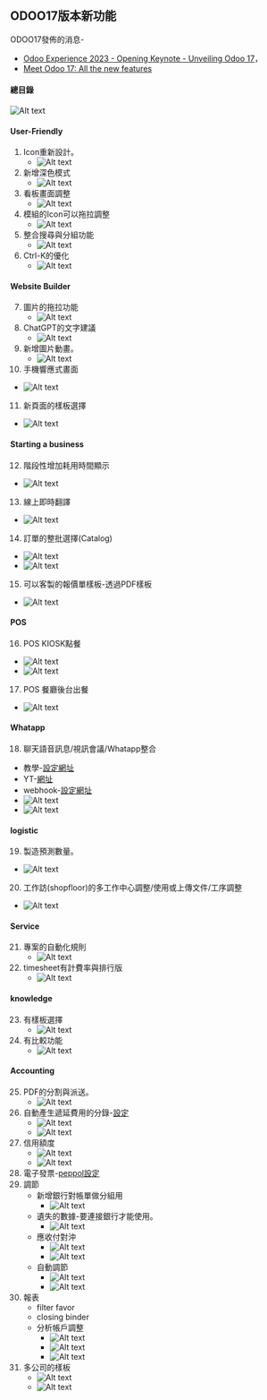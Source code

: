 ## ODOO17版本新功能
ODOO17發佈的消息-
  + [Odoo Experience 2023 - Opening Keynote - Unveiling Odoo 17](https://www.youtube.com/watch?v=fmVNEoxr7iU)，
  + [Meet Odoo 17: All the new features](https://www.youtube.com/watch?v=qxb74CMR748)

#### 總目錄
![Alt text](https://github.com/ksharry/2024-ODOO17-Enterprise-Plan/blob/main/pic/F17044.png?raw=true)

#### User-Friendly
1. Icon重新設計。
   + ![Alt text](https://github.com/ksharry/2024-ODOO17-Enterprise-Plan/blob/main/pic/F17033.png?raw=true)
2. 新增深色模式
   + ![Alt text](https://github.com/ksharry/2024-ODOO17-Enterprise-Plan/blob/main/pic/F17032.png?raw=true)
3. 看板畫面調整
   + ![Alt text](https://github.com/ksharry/2024-ODOO17-Enterprise-Plan/blob/main/pic/F17034.png?raw=true)
4. 模組的Icon可以拖拉調整
   + ![Alt text](https://github.com/ksharry/2024-ODOO17-Enterprise-Plan/blob/main/pic/F17035.png?raw=true)
5. 整合搜尋與分組功能
   + ![Alt text](https://github.com/ksharry/2024-ODOO17-Enterprise-Plan/blob/main/pic/F17036.png?raw=true)
6. Ctrl-K的優化
   + ![Alt text](https://github.com/ksharry/2024-ODOO17-Enterprise-Plan/blob/main/pic/F17037.png?raw=true)
#### Website Builder
7. 圖片的拖拉功能
   + ![Alt text](https://github.com/ksharry/2024-ODOO17-Enterprise-Plan/blob/main/pic/F17038.png?raw=true)
8. ChatGPT的文字建議
   + ![Alt text](https://github.com/ksharry/2024-ODOO17-Enterprise-Plan/blob/main/pic/F17020.png?raw=true)
9. 新增圖片動畫。
   + ![Alt text](https://github.com/ksharry/2024-ODOO17-Enterprise-Plan/blob/main/pic/F17039.png?raw=true)
10. 手機響應式畫面
   + ![Alt text](https://github.com/ksharry/2024-ODOO17-Enterprise-Plan/blob/main/pic/F17040.png?raw=true)
11. 新頁面的樣板選擇
   + ![Alt text](https://github.com/ksharry/2024-ODOO17-Enterprise-Plan/blob/main/pic/F17041.png?raw=true)
#### Starting a business
12. 階段性增加耗用時間顯示
   + ![Alt text](https://github.com/ksharry/2024-ODOO17-Enterprise-Plan/blob/main/pic/F17021.png?raw=true)
13. 線上即時翻譯
   + ![Alt text](https://github.com/ksharry/2024-ODOO17-Enterprise-Plan/blob/main/pic/F17022.png?raw=true)
14. 訂單的整批選擇(Catalog)
   + ![Alt text](https://github.com/ksharry/2024-ODOO17-Enterprise-Plan/blob/main/pic/F17023.png?raw=true)
   + ![Alt text](https://github.com/ksharry/2024-ODOO17-Enterprise-Plan/blob/main/pic/F17024.png?raw=true)
15. 可以客製的報價單樣板-透過PDF樣板
   + ![Alt text](https://github.com/ksharry/2024-ODOO17-Enterprise-Plan/blob/main/pic/F17025.png?raw=true)

#### POS
16. POS KIOSK點餐
   + ![Alt text](https://github.com/ksharry/2024-ODOO17-Enterprise-Plan/blob/main/pic/F17017.png?raw=true)
   + ![Alt text](https://github.com/ksharry/2024-ODOO17-Enterprise-Plan/blob/main/pic/F17018.png?raw=true)
17. POS 餐廳後台出餐
   + ![Alt text](https://github.com/ksharry/2024-ODOO17-Enterprise-Plan/blob/main/pic/F17019.png?raw=true)
#### Whatapp
18. 聊天語音訊息/視訊會議/Whatapp整合
   + 教學-[設定網址](https://www.odoo.com/documentation/17.0/applications/productivity/whatsapp.html)
   + YT-[網址](https://www.youtube.com/watch?v=4k4wSQ6sqpw)
   + webhook-[設定網址](https://developers.facebook.com/docs/whatsapp/sample-app-endpoints)
   + ![Alt text](https://github.com/ksharry/2024-ODOO17-Enterprise-Plan/blob/main/pic/F17042.png?raw=true)
   + ![Alt text](https://github.com/ksharry/2024-ODOO17-Enterprise-Plan/blob/main/pic/F17043.png?raw=true)
#### logistic
19. 製造預測數量。
   + ![Alt text](https://github.com/ksharry/2024-ODOO17-Enterprise-Plan/blob/main/pic/F17026.png?raw=true)
20. 工作訪(shopfloor)的多工作中心調整/使用或上傳文件/工序調整
   + ![Alt text](https://github.com/ksharry/2024-ODOO17-Enterprise-Plan/blob/main/pic/F17027.png?raw=true)

#### Service
21. 專案的自動化規則
    + ![Alt text](https://github.com/ksharry/2024-ODOO17-Enterprise-Plan/blob/main/pic/F17028.png?raw=true)
22. timesheet有計費率與排行版
    + ![Alt text](https://github.com/ksharry/2024-ODOO17-Enterprise-Plan/blob/main/pic/F17029.png?raw=true)

#### knowledge
23. 有樣板選擇
    + ![Alt text](https://github.com/ksharry/2024-ODOO17-Enterprise-Plan/blob/main/pic/F17030.png?raw=true)
24. 有比較功能
    + ![Alt text](https://github.com/ksharry/2024-ODOO17-Enterprise-Plan/blob/main/pic/F17031.png?raw=true)

#### Accounting
25. PDF的分割與派送。
    + ![Alt text](https://github.com/ksharry/2024-ODOO17-Enterprise-Plan/blob/main/pic/F17016.png?raw=true)
26. 自動產生遞延費用的分錄-[設定](https://www.youtube.com/watch?v=umutqkzYNfw)
    + ![Alt text](https://github.com/ksharry/2024-ODOO17-Enterprise-Plan/blob/main/pic/F17001.png?raw=true)
    + ![Alt text](https://github.com/ksharry/2024-ODOO17-Enterprise-Plan/blob/main/pic/F17002.png?raw=true)
27. 信用額度
    + ![Alt text](https://github.com/ksharry/2024-ODOO17-Enterprise-Plan/blob/main/pic/F17003.png?raw=true)
    + ![Alt text](https://github.com/ksharry/2024-ODOO17-Enterprise-Plan/blob/main/pic/F17004.png?raw=true)
28. 電子發票-[peppol設定](https://www.youtube.com/watch?v=0Wy4qAv2K5c)
29. 調節
    + 新增銀行對帳單做分組用
      + ![Alt text](https://github.com/ksharry/2024-ODOO17-Enterprise-Plan/blob/main/pic/F17010.png?raw=true)
    + 遺失的數據-要連接銀行才能使用。
      + ![Alt text](https://github.com/ksharry/2024-ODOO17-Enterprise-Plan/blob/main/pic/F17009.png?raw=true)
    + 應收付對沖
      + ![Alt text](https://github.com/ksharry/2024-ODOO17-Enterprise-Plan/blob/main/pic/F17005.png?raw=true)
      + ![Alt text](https://github.com/ksharry/2024-ODOO17-Enterprise-Plan/blob/main/pic/F17006.png?raw=true)
    + 自動調節
      + ![Alt text](https://github.com/ksharry/2024-ODOO17-Enterprise-Plan/blob/main/pic/F17007.png?raw=true)
      + ![Alt text](https://github.com/ksharry/2024-ODOO17-Enterprise-Plan/blob/main/pic/F17008.png?raw=true)
30. 報表
    + filter favor
    + closing binder
    + 分析帳戶調整
      + ![Alt text](https://github.com/ksharry/2024-ODOO17-Enterprise-Plan/blob/main/pic/F17013.png?raw=true)
      + ![Alt text](https://github.com/ksharry/2024-ODOO17-Enterprise-Plan/blob/main/pic/F17014.png?raw=true)
      + ![Alt text](https://github.com/ksharry/2024-ODOO17-Enterprise-Plan/blob/main/pic/F17015.png?raw=true)
31. 多公司的樣板
    + ![Alt text](https://github.com/ksharry/2024-ODOO17-Enterprise-Plan/blob/main/pic/F17011.png?raw=true)
    + ![Alt text](https://github.com/ksharry/2024-ODOO17-Enterprise-Plan/blob/main/pic/F17012.png?raw=true)

